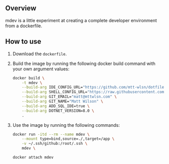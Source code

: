 ## Overview

mdev is a little experiment at creating a complete developer environment from a dockerfile.

## How to use

1. Download the `dockerfile`.
2. Build the image by running the following docker build command with your own argument values:
   ```bash
   docker build \
       -t mdev \
       --build-arg IDE_CONFIG_URL="https://github.com/mtt-wlsn/dotfiles/tree/main/.config/nvim" \
       --build-arg SHELL_CONFIG_URL="https://raw.githubusercontent.com/mtt-wlsn/dotfiles/main/starship.toml" \
       --build-arg GIT_EMAIL="matt@mttwlsn.com" \
       --build-arg GIT_NAME="Matt Wilson" \
       --build-arg ADD_SQL_IDE=true \
       --build-arg DOTNET_VERSION=8.0 \
       .
   ```
3. Use the image by running the following commands:

   ```bash
   docker run -itd --rm --name mdev \
       --mount type=bind,source=./,target=/app \
       -v ~/.ssh/github:/root/.ssh \
       mdev \

   docker attach mdev
   ```
